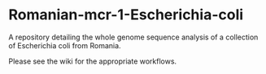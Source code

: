# Romanian-mcr-1-Escherichia-coli
A repository detailing the whole genome sequence analysis of a collection of Escherichia coli from Romania.

Please see the wiki for the appropriate workflows.
